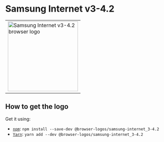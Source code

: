 Samsung Internet v3-4.2
=======================

<!-- markdownlint-disable line-length no-inline-html -->
<table>
    <tr height=230>
        <td>
            <a href="https://github.com/alrra/browser-logos/tree/896ab303b43decd25c518ea5dc0081e6974d344a/src/archive/samsung-internet_3-4.2">
                <img width=220 src="https://raw.githubusercontent.com/alrra/browser-logos/896ab303b43decd25c518ea5dc0081e6974d344a/src/archive/samsung-internet_3-4.2/samsung-internet_3-4.2_512x512.png" alt="Samsung Internet v3-4.2 browser logo">
            </a>
        </td>
    </tr>
</table>
<!-- markdownlint-enable line-length no-inline-html -->

How to get the logo
-------------------

Get it using:

* [`npm`][npm]: `npm install --save-dev @browser-logos/samsung-internet_3-4.2`
* [`Yarn`][yarn]: `yarn add --dev @browser-logos/samsung-internet_3-4.2`

<!-- Link labels: -->

[npm]: https://www.npmjs.com/
[yarn]: https://yarnpkg.com/
